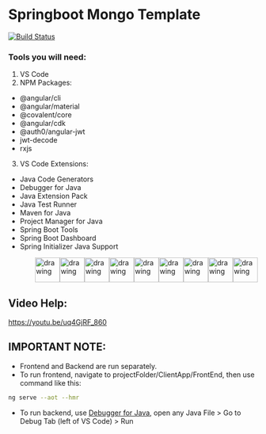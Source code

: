 # Springboot Mongo Template
[![Build Status](https://travis-ci.org/joemccann/dillinger.svg?branch=master)](https://travis-ci.org/joemccann/dillinger)
### Tools you will need:
1. VS Code
2. NPM Packages:
  - @angular/cli
  - @angular/material
  - @covalent/core
  - @angular/cdk
  - @auth0/angular-jwt
  - jwt-decode
  - rxjs

3. VS Code Extensions:
  - Java Code Generators
  - Debugger for Java
  - Java Extension Pack
  - Java Test Runner
  - Maven for Java
  - Project Manager for Java
  - Spring Boot Tools
  - Spring Boot Dashboard
  - Spring Initializer Java Support

<div style="display: flex;flex-flow: row-reverse wrap;">
<img src="https://redhat.gallerycdn.vsassets.io/extensions/redhat/java/0.80.0/1625064021900/Microsoft.VisualStudio.Services.Icons.Default" alt="drawing" width="50"/>
<img src="https://vscjava.gallerycdn.vsassets.io/extensions/vscjava/vscode-java-debug/0.35.0/1627440419821/Microsoft.VisualStudio.Services.Icons.Default" alt="drawing" width="50"/>
<img src="https://vscjava.gallerycdn.vsassets.io/extensions/vscjava/vscode-java-pack/0.18.2/1627897072759/Microsoft.VisualStudio.Services.Icons.Default" alt="drawing" width="50"/>
<img src="https://vscjava.gallerycdn.vsassets.io/extensions/vscjava/vscode-maven/0.32.2/1628148242180/Microsoft.VisualStudio.Services.Icons.Default" alt="drawing" width="50"/>
<img src="https://vscjava.gallerycdn.vsassets.io/extensions/vscjava/vscode-java-test/0.31.0/1628215913870/Microsoft.VisualStudio.Services.Icons.Default" alt="drawing" width="50"/>
<img src="https://vscjava.gallerycdn.vsassets.io/extensions/vscjava/vscode-java-dependency/0.18.6/1627277271204/Microsoft.VisualStudio.Services.Icons.Default" alt="drawing" width="50"/>
<img src="https://vscjava.gallerycdn.vsassets.io/extensions/vscjava/vscode-spring-boot-dashboard/0.2.0/1608001068887/Microsoft.VisualStudio.Services.Icons.Default" alt="drawing" width="50"/>
<img src="https://pivotal.gallerycdn.vsassets.io/extensions/pivotal/vscode-spring-boot/1.26.0/1624118746619/Microsoft.VisualStudio.Services.Icons.Default" alt="drawing" width="50"/>
<img src="https://vscjava.gallerycdn.vsassets.io/extensions/vscjava/vscode-spring-initializr/0.7.0/1615883353860/Microsoft.VisualStudio.Services.Icons.Default" alt="drawing" width="50"/>
</div>

## Video Help:
https://youtu.be/uq4GjRF_860

## IMPORTANT NOTE:
- Frontend and Backend are run separately. 
- To run frontend, navigate to projectFolder/ClientApp/FrontEnd, then use command like this:
```sh
ng serve --aot --hmr
```
- To run backend, use [Debugger for Java](https://marketplace.visualstudio.com/items?itemName=vscjava.vscode-java-debug), open any Java File > Go to Debug Tab (left of VS Code) > Run 

